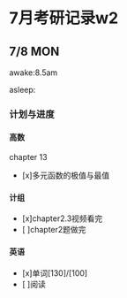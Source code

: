 # 7月考研记录w2

## 7/8 MON
awake:8.5am

asleep:
### 计划与进度
#### 高数
chapter 13
- [x]多元函数的极值与最值
#### 计组
- [x]chapter2.3视频看完
- [ ]chapter2题做完
#### 英语
- [x]单词[130]/[100] 
- [ ]阅读
